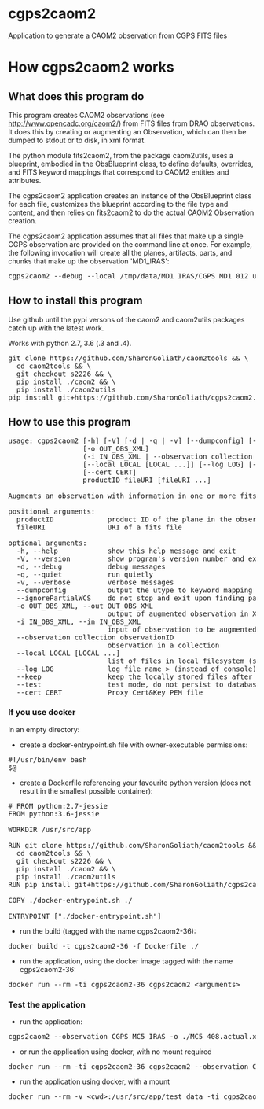 # cgps2caom2
Application to generate a CAOM2 observation from CGPS FITS files

# How cgps2caom2 works

## What does this program do

This program creates CAOM2 observations (see http://www.opencadc.org/caom2/) from FITS files from DRAO observations. It does this by creating or augmenting an Observation, which can then be dumped to stdout or to disk, in xml format. 

The python module fits2caom2, from the package caom2utils, uses a blueprint, embodied in the ObsBlueprint class, to define defaults, overrides, and FITS keyword mappings that correspond to CAOM2 entities and attributes. 

The cgps2caom2 application creates an instance of the ObsBlueprint class for each file, customizes the blueprint according to the file type and content, and then relies on fits2caom2 to do the actual CAOM2 Observation creation. 

The cgps2caom2 application assumes that all files that make up a single CGPS observation are provided on the command line at once. For example, the following invocation will create all the planes, artifacts, parts, and chunks that make up the observation 'MD1_IRAS':

<pre>
cgps2caom2 --debug --local /tmp/data/MD1_IRAS/CGPS_MD1_012_um_fwhm.txt /tmp/MD1_IRAS/CGPS_MD1_060_um_phn.fits /tmp/MD1_IRAS/CGPS_MD1_100_um_fwhm.txt /tmp/MD1_IRAS/CGPS_MD1_100_um_phn.fits /tmp/MD1_IRAS/CGPS_MD1_100_um_cfv.fits /tmp/MD1_IRAS/CGPS_MD1_012_um_phn.fits /tmp/MD1_IRAS/CGPS_MD1_060_um_cfv.fits /tmp/MD1_IRAS/CGPS_MD1_100_um_beams.fits /tmp/MD1_IRAS/CGPS_MD1_060_um_image.fits /tmp/MD1_IRAS/CGPS_MD1_012_um_beams.fits /tmp/MD1_IRAS/CGPS_MD1_012_um_image.fits /tmp/MD1_IRAS/CGPS_MD1_060_um_beams.fits /tmp/MD1_IRAS/CGPS_MD1_100_um_image.fits /tmp/MD1_IRAS/CGPS_MD1_025_um_beams.fits /tmp/MD1_IRAS/CGPS_MD1_025_um_fwhm.txt /tmp/MD1_IRAS/CGPS_MD1_025_um_cfv.fits /tmp/MD1_IRAS/CGPS_MD1_025_um_image.fits /tmp/MD1_IRAS/CGPS_MD1_060_um_fwhm.txt /tmp/MD1_IRAS/CGPS_MD1_025_um_phn.fits /tmp/MD1_IRAS/CGPS_MD1_012_um_cfv.fits --observation CGPS MD1_IRAS -o /tmp/MD1_IRAS/MD1_IRAS.actual.xml ignored_product_id ad:CGPS/CGPS_MD1_012_um_fwhm.txt ad:CGPS/CGPS_MD1_060_um_phn.fits ad:CGPS/CGPS_MD1_100_um_fwhm.txt ad:CGPS/CGPS_MD1_100_um_phn.fits ad:CGPS/CGPS_MD1_100_um_cfv.fits ad:CGPS/CGPS_MD1_012_um_phn.fits ad:CGPS/CGPS_MD1_060_um_cfv.fits ad:CGPS/CGPS_MD1_100_um_beams.fits ad:CGPS/CGPS_MD1_060_um_image.fits ad:CGPS/CGPS_MD1_012_um_beams.fits ad:CGPS/CGPS_MD1_012_um_image.fits ad:CGPS/CGPS_MD1_060_um_beams.fits ad:CGPS/CGPS_MD1_100_um_image.fits ad:CGPS/CGPS_MD1_025_um_beams.fits ad:CGPS/CGPS_MD1_025_um_fwhm.txt ad:CGPS/CGPS_MD1_025_um_cfv.fits ad:CGPS/CGPS_MD1_025_um_image.fits ad:CGPS/CGPS_MD1_060_um_fwhm.txt ad:CGPS/CGPS_MD1_025_um_phn.fits ad:CGPS/CGPS_MD1_012_um_cfv.fits
</pre>

## How to install this program

Use github until the pypi versons of the caom2 and caom2utils packages catch up with the latest work.

Works with python 2.7, 3.6 (.3 and .4).

<pre>
git clone https://github.com/SharonGoliath/caom2tools &amp;&amp; \
  cd caom2tools &amp;&amp; \
  git checkout s2226 &amp;&amp; \
  pip install ./caom2 &amp;&amp; \
  pip install ./caom2utils
pip install git+https://github.com/SharonGoliath/cgps2caom2.git@s2232
</pre>

## How to use this program

<pre>
usage: cgps2caom2 [-h] [-V] [-d | -q | -v] [--dumpconfig] [--ignorePartialWCS]
                  [-o OUT_OBS_XML]
                  (-i IN_OBS_XML | --observation collection observationID)
                  [--local LOCAL [LOCAL ...]] [--log LOG] [--keep] [--test]
                  [--cert CERT]
                  productID fileURI [fileURI ...]

Augments an observation with information in one or more fits files.

positional arguments:
  productID             product ID of the plane in the observation
  fileURI               URI of a fits file

optional arguments:
  -h, --help            show this help message and exit
  -V, --version         show program's version number and exit
  -d, --debug           debug messages
  -q, --quiet           run quietly
  -v, --verbose         verbose messages
  --dumpconfig          output the utype to keyword mapping to the console
  --ignorePartialWCS    do not stop and exit upon finding partial WCS
  -o OUT_OBS_XML, --out OUT_OBS_XML
                        output of augmented observation in XML
  -i IN_OBS_XML, --in IN_OBS_XML
                        input of observation to be augmented in XML
  --observation collection observationID
                        observation in a collection
  --local LOCAL [LOCAL ...]
                        list of files in local filesystem (same order as uri)
  --log LOG             log file name > (instead of console)
  --keep                keep the locally stored files after ingestion
  --test                test mode, do not persist to database
  --cert CERT           Proxy Cert&Key PEM file
</pre>

### If you use docker
In an empty directory:

* create a docker-entrypoint.sh file with owner-executable permissions:

<pre>
#!/usr/bin/env bash
$@
</pre>
 
* create a Dockerfile referencing your favourite python version (does not result in the smallest possible container):

<pre>
# FROM python:2.7-jessie
FROM python:3.6-jessie

WORKDIR /usr/src/app

RUN git clone https://github.com/SharonGoliath/caom2tools &amp;&amp; \
  cd caom2tools &amp;&amp; \
  git checkout s2226 &amp;&amp; \
  pip install ./caom2 &amp;&amp; \
  pip install ./caom2utils
RUN pip install git+https://github.com/SharonGoliath/cgps2caom2.git@s2232

COPY ./docker-entrypoint.sh ./

ENTRYPOINT ["./docker-entrypoint.sh"]
</pre>

* run the build (tagged with the name cgps2caom2-36):

<pre>docker build -t cgps2caom2-36 -f Dockerfile ./</pre>

* run the application, using the docker image tagged with the name cgps2caom2-36:

<pre>docker run --rm -ti cgps2caom2-36 cgps2caom2 &lt;arguments&gt;
</pre>

### Test the application

* run the application:

<pre>cgps2caom2 --observation CGPS MC5_IRAS -o ./MC5_408.actual.xml ignored_product_id ad:CGPS/CGPS_MC5_408_MHz_image.fits</pre>

* or run the application using docker, with no mount required

<pre>docker run --rm -ti cgps2caom2-36 cgps2caom2 --observation CGPS MC5_IRAS ignored_product_id ad:CGPS/CGPS_MC5_408_MHz_image.fits</pre>  

* run the application using docker, with a mount  

<pre>docker run --rm -v &lt;cwd&gt;:/usr/src/app/test_data -ti cgps2caom2-36 cgps2caom2 --observation CGPS MC5_IRAS -o /usr/src/app/test_data/MC5_IRAS.actual.xml ignored_product_id ad:CGPS/CGPS_MC5_408_MHz_image.fits</pre>
